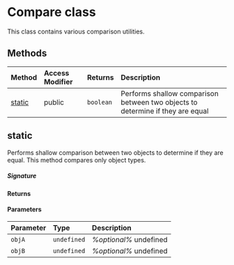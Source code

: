 # Compare class

This class contains various comparison utilities. 






## Methods

| Method	   | Access Modifier | Returns	| Description|
|:-------------|:----|:-------|:-----------|
|[static](#static)     | public | `boolean` | Performs shallow comparison between two objects to determine if they are equal |




## static

Performs shallow comparison between two objects to determine if they are equal. This method compares 
only object types. 


##### Signature

#### Returns

#### Parameters


| Parameter	   | Type    | Description |
|:-------------|:---------------|:------------|
| `objA `    | `undefined` | _%optional%_ undefined |
| `objB `    | `undefined` | _%optional%_ undefined |

